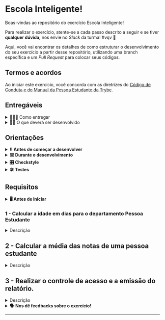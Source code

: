# Escola Inteligente!

Boas-vindas ao repositório do exercício Escola Inteligente!

Para realizar o exercício, atente-se a cada passo descrito a seguir e se tiver **qualquer dúvida**, nos envie no _Slack_ da turma! #vqv 🚀

Aqui, você vai encontrar os detalhes de como estruturar o desenvolvimento do seu exercício a partir desse repositório, utilizando uma branch específica e um _Pull Request_ para colocar seus códigos.

## Termos e acordos
Ao iniciar este exercício, você concorda com as diretrizes do [Código de Conduta e do Manual da Pessoa Estudante da Trybe](https://app.betrybe.com/learn/student-manual/codigo-de-conduta-da-pessoa-estudante).

## Entregáveis

<details>
  <summary>🤷🏽‍♀️ Como entregar</summary><br />

Para entregar o seu exercício, você deverá criar um _Pull Request_ neste repositório.

Lembre-se que você pode consultar nosso conteúdo sobre [Git & GitHub](https://app.betrybe.com/learn/course/5e938f69-6e32-43b3-9685-c936530fd326/module/fc998c60-386e-46bc-83ca-4269beb17e17/section/fe827a71-3222-4b4d-a66f-ed98e09961af/day/1a530297-e176-4c79-8ed9-291ae2950540/lesson/2b2edce7-9c49-4907-92a2-aa571f823b79) e nosso [Blog - Git & GitHub](https://blog.betrybe.com/tecnologia/git-e-github/) sempre que precisar!
</details>

<details>
  <summary>👨‍💻 O que deverá ser desenvolvido</summary><br />

A Escola Inteligente é uma aplicação Java que interage através do terminal apresentando algumas
funcionalidades para determinados departamentos:

- A funcionalidade de calcular a idade de uma pessoa estudante em dias para o departamento Pessoa
  Estudante.
- A funcionalidade de calcular a média das notas de uma pessoa estudante para o departamento
  Secretaria.
- A funcionalidade de gerar um relatório de controle de acesso das pessoas estudantes na escola para
  o departamento Portaria.

</details>

## Orientações

<details>

   <summary><strong>‼ Antes de começar a desenvolver </strong></summary>

<!-- 🤔 [HS] Aqui, deve-se adicionar os comandos mais utilizados e orientações de como preparar o repositório. Atualize o nome do repositório do exercício nas instruções a seguir -->

1. Clone o repositório

- Use o comando: `git clone <url do repositório>`
- Entre na pasta do repositório que você acabou de clonar:
    - `cd <nome do repositório>`

2. Instale as dependências

    - `mvn install`  

3. Crie uma branch a partir da branch `main`

- Verifique que você está na branch `main`
    - Exemplo: `git branch`
- Se você não estiver, mude para a branch `main`
    - Exemplo: `git checkout main`
- Agora, crie uma branch à qual você vai submeter os `commits` do seu exercício:
    - Você deve criar uma branch no seguinte formato: `nome-sobrenome-nome-do-exercício`;
    - Exemplo: `git checkout -b maria-soares-lessons-learned`

4. Crie na raiz do exercício os arquivos que você precisará desenvolver:

- Verifique que você está na raiz do exercício:
    - Exemplo: `pwd` -> o retorno vai ser algo tipo _/Users/maria/code/**sd-0x-project-lessons-learned**_
- Crie os arquivos index.html e style.css:
    - Exemplo: `touch index.html style.css`

5. Adicione as mudanças ao _stage_ do Git e faça um `commit`

- Verifique que as mudanças ainda não estão no _stage_:
    - Exemplo: `git status` (devem aparecer listados os novos arquivos em vermelho)
- Adicione o novo arquivo ao _stage_ do Git:
    - Exemplo:
        - `git add .` (adicionando todas as mudanças - _que estavam em vermelho_ - ao stage do Git)
        - `git status` (devem aparecer listados os arquivos em verde)
- Faça o `commit` inicial:
    - Exemplo:
        - `git commit -m 'iniciando o exercício. VAMOS COM TUDO :rocket:'` (fazendo o primeiro commit)
        - `git status` (deve aparecer uma mensagem tipo _nothing to commit_ )

6. Adicione a sua branch com o novo `commit` ao repositório remoto

- Usando o exemplo anterior: `git push -u origin maria-soares-lessons-learned`

7. Crie um novo `Pull Request` _(PR)_

- Vá até a página de _Pull Requests_ do [repositório no GitHub](https://github.com/tryber/sd-0x-project-lessons-learned/pulls)
    - Clique no botão verde _"New pull request"_
    - Clique na caixa de seleção _"Compare"_ e escolha a sua branch **com atenção**
- Coloque um título para o seu _Pull Request_
    - Exemplo: _"Cria tela de busca"_
- Clique no botão verde _"Create pull request"_

- Adicione uma descrição para o _Pull Request_, um título nítido que o identifique, e clique no botão verde _"Create pull request"_

 <img width="1335" alt="Exemplo de pull request" src="https://user-images.githubusercontent.com/42356399/166255109-b95e6eb4-2503-45e5-8fb3-cf7caa0436e5.png">

- Volte até a [página de _Pull Requests_ do repositório](https://github.com/tryber/sd-0x-project-lessons-learned/pulls) e confira que o seu _Pull Request_ está criado

</details>

<details>

<summary><strong>⌨️ Durante o desenvolvimento</strong></summary>

Faça `commits` das alterações que você fizer no código regularmente, pois assim você garante visibilidade para o time da Trybe e treina essa prática para o mercado de trabalho :) ;

- Lembre-se de sempre após um (ou alguns) `commits` atualizar o repositório remoto;
- Os comandos que você utilizará com mais frequência são:
    - `git status` _(para verificar o que está em vermelho - fora do stage - e o que está em verde - no stage)_;
    - `git add` _(para adicionar arquivos ao stage do Git)_;
    - `git commit` _(para criar um commit com os arquivos que estão no stage do Git)_;
    - `git push -u origin nome-da-branch` _(para enviar o commit para o repositório remoto na primeira vez que fizer o `push` de uma nova branch)_;
    - `git push` _(para enviar o commit para o repositório remoto após o passo anterior)_.

</details>

<details>
<summary><strong>🎛 Checkstyle</strong></summary>

Para garantir a qualidade do código, vamos utilizar neste exercício o `Checkstyle`. Assim o código estará alinhado com as boas práticas de desenvolvimento, sendo mais legível e de fácil manutenção! Para poder rodar o `Checkstyle` certifique-se de ter executado o comando `mvn install` dentro do repositório.

Para rodá-los localmente no repositório, execute os comandos abaixo:

```bash
mvn checkstyle:check
```

Se a análise do `Checkstyle` encontrar problemas no seu código, tais problemas serão mostrados no seu terminal. Se não houver problema no seu código, nada será impresso no seu terminal.

Você pode também instalar o plugin do `Checkstyle` na sua `IDE`. Para isso, volte na primeira seção do conteúdo.

⚠️ **PULL REQUESTS COM ISSUES NO `Checkstyle` NÃO SERÃO AVALIADAS. ATENTE-SE PARA RESOLVÊ-LAS ANTES DE FINALIZAR O DESENVOLVIMENTO!** ⚠️

</details>

<details>
<summary><strong>🛠 Testes</strong></summary>

<!-- 🤔 Escrever as instruções sobre os testes.-->

Para executar todos os testes basta rodar o comando:
```bash
mvn test
```

Para executar apenas uma classe de testes:
```bash
mvn test -Dtest="TestClassName"
```

</details>

## Requisitos

<details>
<summary><strong>🖥️ Antes de Iniciar</strong></summary>
O projeto já contém a classe App com o método `main`
implementado, onde é exibido um menu que contém as funcionalidades do sistema.

```java
public class App {

  /**
   * Método principal.
   */
  public static void main(String[] args) {
    System.out.println("Boas vindas a Escola Inteligente!");
    System.out.println("Escolha um departamento:");
    System.out.println("1 - Pessoa Estudante - Calcular idade em dias");
    System.out.println("2 - Secretaria - Calcular a média das notas");
    System.out.println("3 - Portaria - Gerar relatório de controle de acesso");

    short menuOption = 0;
    Scanner scanMenu = new Scanner(System.in);
    menuOption = scanMenu.nextShort();

    switch (menuOption) {
      case 1:
        PessoaEstudante.coletarInformacoes();
        break;
      case 2:
        Secretaria.coletarInformacoes();
        break;
      case 3:
        Portaria.coletarInformacoes();
        break;
      default:
        System.out.println("Opção Inválida.");
    }

    scanMenu.close();
  }
} 
```

A partir da opção selecionada, a aplicação coletará as informações necessárias para execução da
funcionalidade do Departamento, e ambas precisarão ser implementadas, tanto a coleta de informações,
quanto a funcionalidade, conforme detalhado nos requisitos abaixo.

As classes para cada departamento já estão criadas, são elas `PessoaEstudante`, `Portaria` e `Secretaria`.
</details>



### 1 - Calcular a idade em dias para o departamento Pessoa Estudante

<details>
  <summary>Descrição</summary>

Implemente os métodos `coletarInformacoes` e `calcularIdadeEmDias` contidos na
classe `PessoaEstudante`.
O método `coletarInformacoes` realiza a leitura do nome da pessoa estudante no console Java e mais três valores: anos, meses e dias.
Já o método `calcularIdadeEmDias`, recebe 3 argumentos do tipo `int`: anos, meses e dias. Esse método deve calcular e retornar a idade da pessoa estudante em dias, e esse retorno deve ser do tipo `int`. Em outras palavras:

1. Ao iniciar a aplicação e a opção 1 for escolhida, o método `coletarInformacoes` da
   classe `PessoaEstudante` será chamado.
2. Os dados nome e idade atual em quantidade de anos, meses e dias decorridos desde seu aniversário, deverão ser informados.
3. O método `calcularIdadeEmDias` deve calcular e retornar a idade da pessoa usuária em dias.

   **Para simplificar nosso cálculo, desconsidere anos bissextos, ou seja, considere que cada ano tem 365 dias. Considere também que todos os meses têm 30 dias.**

*Lembre-se* de que você deve fazer a conversão da entrada da pessoa usuária para inteiro para poder realizar o cálculo, pois o método `scanner.next()` lê a entrada da pessoa usuária e converte para `String`.

Suponha que a entrada seja:

  ```bash
  Boas vindas a Escola Inteligente!
  Escolha um departamento:
  1 - Pessoa Estudante - Calcular idade em dias
  2 - Secretaria - Calcular a média das notas
  3 - Portaria - Gerar relatório de controle de acesso
  1
  Qual o nome da Pessoa Estudante?
  Carla
  Qual a sua idade em anos, meses e dias?
  anos:
  32
  meses:
  2
  dias:
  29
  ```

Aqui nós lemos as entradas da pessoa estudante, fizemos as devidas conversões, passamos a quantidade de anos, de meses e de dias para o método `calcularIdadeEmDias(32, 2, 29)`, e a saída do método `calcularIdadeEmDias(32, 2, 29)` deve ser `11769`. Ou seja, a saída final do programa deve
ser similar a essa:

  ```bash
  A idade de Carla em dias é 11769.
  ```

</details>

## 2 - Calcular a média das notas de uma pessoa estudante

<details>
  <summary>Descrição</summary>

Implemente os métodos `coletarInformacoes` e `calcularMedia` contidos na classe `Secretaria`. 

O método `coletarInformacoes` realiza a leitura do nome da pessoa estudante do console
Java e mais quatro valores que serão referentes às notas de 4 avaliações. Já o método `calcularMedia`, recebe 4 argumentos do tipo `float` ou `double`: nota1, nota2, nota3 e nota4. Esse método deve calcular e retornar a média, e esse retorno deve ser do tipo `float` ou `double`. Em outras palavras:

1. Ao iniciar a aplicação e a opção 2 for escolhida, o método `coletarInformacoes` da
   classe `Secretaria` será chamado.
2. Os dados nome e quatro valores decimais das notas deverão ser informados;
3. O método `calcularMedia` deve calcular e retornar a média dos valores inseridos pela pessoa usuária.

*Lembre-se* de que você deve fazer a conversão da entrada da pessoa usuária para `float` ou `double` para poder realizar o cálculo, pois o método `scanner.next()` lê a entrada da pessoa usuária e converte para `String`.

Suponnha que a entrada seja:

```bash
Boas vindas a Escola Inteligente!
Escolha um departamento:
1 - Pessoa Estudante - Calcular idade em dias
2 - Secretaria - Calcular a média das notas
3 - Portaria - Gerar relatório de controle de acesso
2
Qual o nome da Pessoa Estudante?
Carla
Entre com as notas das provas:
Avaliação 1:
9.85
Avaliação 2:
9.58
Avaliação 3:
9.90
Avaliação 4:
8.75
```

Aqui nós lemos as entradas da pessoa estudante, fizemos as devidas conversões, passamos as notas das avaliações para o método `calcularMedia(9.85, 9.58, 9.90, 8.75)`, e a saída do método `calcularMedia(9.85, 9.58, 9.90, 8.75)` deve ser `9.52`. Ou seja, a saída final do programa deve ser similar a essa:

```bash
A média das notas de Carla é 9.52
```

</details>

## 3 - Realizar o controle de acesso e a emissão do relatório.

<details>
  <summary>Descrição</summary>

Implemente os métodos `coletarInformacoes` e `emitirRelatorio` contidos na
classe `Portaria`.

O método `coletarInformacoes` realiza a leitura da idade de todas as pessoas estudantes que acessam a escola pela portaria. Já o método `emitirRelatorio` informa o total de pessoas estudantes divididas nas categorias Ensino Fundamental I, Ensino Fundamental II e Ensino Médio. Em outras palavras:

1. Ao iniciar a aplicação e a opção 3 for escolhida, o método `coletarInformacoes` da
   classe `Portaria`será chamado.
2. **Inserir idade das pessoas estudantes no sistema:** essa etapa se repete até que a opção de finalizar acessos seja escolhida. A idade das pessoas estudantes deve ser armazenada em um array de tamanho dinâmico, já que não sabemos quantas pessoas estudantes entrarão na escola. *Dica:* utilize a classe `ArrayList` do Java para a criação e manipulação de arrays de tamanho dinâmico.
   Para mais informações você pode consultar o site da [W3Schools](https://www.w3schools.com/java/java_arraylist.asp) ou [JavaPoint](https://www.javatpoint.com/java-arraylist), ou então verificar a documentação da Oracle.

3. **Finalizar o sistema e mostrar o relatório:** nessa etapa, o laço de repetição deve ser terminado e então o relatório deve ser impresso no console. O relatório deve conter o total de pessoas estudantes que acessaram a escola através da portaria, e também o número de pessoas estudantes do ensino fundamental I (de 6 a 10 anos), o número de pessoas estudantes do ensino fundamental II (de 11 a 14 anos) e o número de pessoas estudantes do ensino médio (a partir de 15 anos). O relatório também deve calcular, em relação ao total de pessoas estudantes, a porcentagem delas por categoria de ensino.

A imagem abaixo mostra o fluxo que o programa deve seguir:

![SistemaFluxograma](/images/controle-acesso.png)

- A coleta de informações do departamento Portaria deve ter o formato:

```bash
Entre com o número correspondente à opção desejada:
1 - Registrar o acesso de pessoa estudante
2 - Finalizar o acesso e emitir o relatório
```

Se a opção 1 for escolhida, então a mensagem `Entre com a idade da pessoa estudante:` será impressa no console. Em seguida, após inserir a idade da pessoa estudante e pressionar enter, aparecerá uma das mensagens listadas abaixo:

- `Pessoa estudante do Ensino Fundamental I, catraca liberada!`: se a idade da pessoa inserida for menor ou igual a 10 anos.

- `Pessoa estudante do Ensino Fundamental II, catraca liberada!`: se a idade da pessoa inserida for entre 11 e 14 anos.

- `Pessoa estudante do Ensino Médio, catraca liberada!`: se a idade da pessoa inserida for maior ou igual a 15 anos.

Depois que a mensagem for impressa, então deverá retornar ao estado inicial do menu. Supondo que a idade da primeira pessoa seja 18 anos, um exemplo do conteúdo do console depois de inserir a idade da primeira pessoa cliente será:

```bash
Entre com o número correspondente à opção desejada:
1 - Registrar o acesso de pessoa estudante
2 - Finalizar o acesso e emitir o relatório
1
Informe a idade da pessoa estudante:
12
Pessoa estudante do Ensino Fundamental II, catraca liberada!
Entre com o número correspondente à opção desejada:
1 - Registrar o acesso de pessoa estudante
2 - Finalizar o acesso e emitir o relatório
```

Esse ciclo se repete até a opção 2 ser escolhida, o que indica que os acessos foram finalizados e o relatório deve ser emitido.

⚠️🔴**DICA: use uma variável do tipo `short` para armazenar a opção escolhida, já que é um valor numérico de pequena escala.** 🔴⚠️

O relatório deve ser impresso no console quando a opção 2 for selecionada. Supondo que 200 pessoas estudantes acessaram a escola, o relatório deve conter as seguintes informações:

- Número total de pessoas estudantes que entraram na escola: nesse caso, esse valor deverá ser 200.

- Número de pessoas estudantes do ensino fundamental I que entraram na escola: supondo que, das 200 pessoas, 40 tinham menos de 10 anos, então no relatório esse valor deverá ser 40.

- Número de pessoas estudantes do ensino fundamental II que entraram na escola: supondo que, das 200 pessoas, 100 tinham entre 11 e 14 anos, então esse valor deverá ser 100.

- Número de pessoas estudantes do ensino médio que entraram na escola: supondo que, das 200 pessoas, 60 tinham 15 anos ou mais, então esse valor deverá ser 60.

O relatório também deve calcular a porcentagem de pessoas em cada categoria em relação ao total de pessoas. Ainda seguindo a suposição anterior, o total de acessos à escola foi de 200 pessoas estudantes, então o relatório na parte dos números percentuais deve apresentar:

- Percentual de pessoas estudantes do ensino fundamental I: supondo que, das 200 pessoas, 40 tinham menos de 10 anos, então no relatório esse valor deverá ser 20.0%.

- Número de pessoas estudantes do ensino fundamental II que entraram na escola: supondo que, das 200 pessoas, 100 tinham entre 11 e 14 anos, então esse valor deverá ser 50.0%.

- Número de pessoas estudantes do ensino médio que entraram na escola: supondo que, das 200 pessoas, 60 tinham 15 anos ou mais, então esse valor deverá ser 30.0%.

Para essa suposição, a saída do relatório deve ser similar à saída abaixo:

```bash
----- Quantidade -----
Ensino Fundamental I: 40
Ensino Fundamental II: 100
Ensino Médio: 60

----- Percentual -----
Ensino Fundamental I: 20.0%
Ensino Fundamental II: 50.0%
Ensino Médio: 30.0%

TOTAL: 200
```

### Restrições

- O valor percentual deve ter duas casas decimais, exceto se for zero, então pode ser apenas uma casa decimal, como exposto no exemplo acima.
- Caso a opção inserida seja um valor diferente de 1 ou de 2, a mensagem `Entre com uma opção válida!` deve ser impressa no console, e o menu voltar para o estado inicial.

⚠️🔴**DICA: para fazer com que o valor do tipo `float` ou `double` tenha apenas duas casas decimais, pesquise sobre a classe `DecimalFormat`.** 🔴⚠️

</details>

<details>
<summary><strong> 🗣 Nos dê feedbacks sobre o exercício!</strong></summary>

Ao finalizar e submeter o exercício, não se esqueça de avaliar sua experiência preenchendo o [formulário](https://be-trybe.typeform.com/to/ZTeR4IbH).
**Leva menos de 3 minutos!**

</details>

---

<!-- mdi versão 1.0 exercício como projeto ⚠️ não exclua esse comentário -->